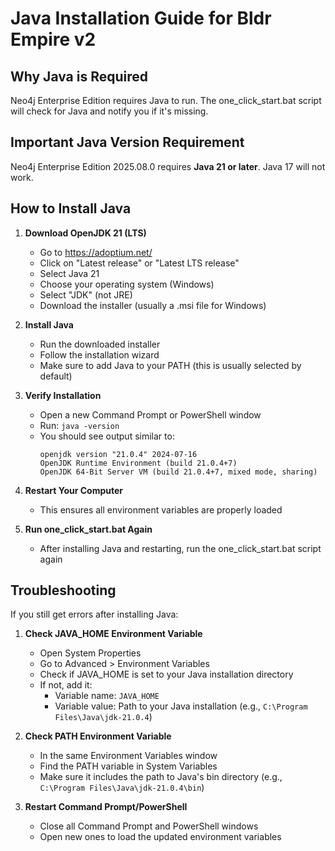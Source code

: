 # Java Installation Guide for Bldr Empire v2

## Why Java is Required
Neo4j Enterprise Edition requires Java to run. The one_click_start.bat script will check for Java and notify you if it's missing.

## Important Java Version Requirement
Neo4j Enterprise Edition 2025.08.0 requires **Java 21 or later**. Java 17 will not work.

## How to Install Java

1. **Download OpenJDK 21 (LTS)**
   - Go to https://adoptium.net/
   - Click on "Latest release" or "Latest LTS release"
   - Select Java 21
   - Choose your operating system (Windows)
   - Select "JDK" (not JRE)
   - Download the installer (usually a .msi file for Windows)

2. **Install Java**
   - Run the downloaded installer
   - Follow the installation wizard
   - Make sure to add Java to your PATH (this is usually selected by default)

3. **Verify Installation**
   - Open a new Command Prompt or PowerShell window
   - Run: `java -version`
   - You should see output similar to:
     ```
     openjdk version "21.0.4" 2024-07-16
     OpenJDK Runtime Environment (build 21.0.4+7)
     OpenJDK 64-Bit Server VM (build 21.0.4+7, mixed mode, sharing)
     ```

4. **Restart Your Computer**
   - This ensures all environment variables are properly loaded

5. **Run one_click_start.bat Again**
   - After installing Java and restarting, run the one_click_start.bat script again

## Troubleshooting

If you still get errors after installing Java:

1. **Check JAVA_HOME Environment Variable**
   - Open System Properties
   - Go to Advanced > Environment Variables
   - Check if JAVA_HOME is set to your Java installation directory
   - If not, add it:
     - Variable name: `JAVA_HOME`
     - Variable value: Path to your Java installation (e.g., `C:\Program Files\Java\jdk-21.0.4`)

2. **Check PATH Environment Variable**
   - In the same Environment Variables window
   - Find the PATH variable in System Variables
   - Make sure it includes the path to Java's bin directory (e.g., `C:\Program Files\Java\jdk-21.0.4\bin`)

3. **Restart Command Prompt/PowerShell**
   - Close all Command Prompt and PowerShell windows
   - Open new ones to load the updated environment variables
